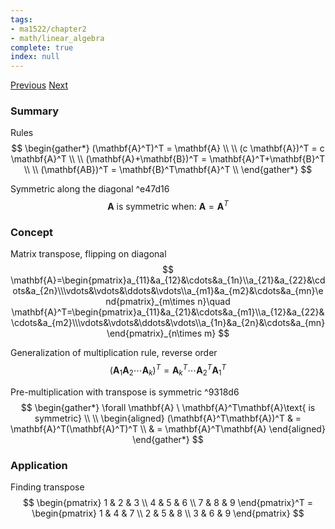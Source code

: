 ```yaml
---
tags:
- ma1522/chapter2
- math/linear_algebra
complete: true
index: null
---
```

[Previous](/labyrinth/notes/math/ma1522/matrix_multiplication)   [Next](/labyrinth/notes/math/ma1522/matrix_equations)
### Summary
Rules
$$
\begin{gather*}
(\mathbf{A}^T)^T = \mathbf{A} \\
\\
(c \mathbf{A})^T = c \mathbf{A}^T \\
\\
(\mathbf{A}+\mathbf{B})^T = \mathbf{A}^T+\mathbf{B}^T \\
\\
(\mathbf{AB})^T = \mathbf{B}^T\mathbf{A}^T \\
\end{gather*}
$$

Symmetric along the diagonal ^e47d16
$$
\mathbf{A}\text{ is symmetric when: }\mathbf{A} = \mathbf{A}^T
$$
### Concept
Matrix transpose, flipping on diagonal
$$
\mathbf{A}=\begin{pmatrix}a_{11}&a_{12}&\cdots&a_{1n}\\a_{21}&a_{22}&\cdots&a_{2n}\\\vdots&\vdots&\ddots&\vdots\\a_{m1}&a_{m2}&\cdots&a_{mn}\end{pmatrix}_{m\times n}\quad \mathbf{A}^T=\begin{pmatrix}a_{11}&a_{21}&\cdots&a_{m1}\\a_{12}&a_{22}&\cdots&a_{m2}\\\vdots&\vdots&\ddots&\vdots\\a_{1n}&a_{2n}&\cdots&a_{mn}\end{pmatrix}_{n\times m}
$$

Generalization of multiplication rule, reverse order
$$
(\mathbf{A}_1\mathbf{A}_2\cdots\mathbf{A}_k)^T=\mathbf{A}_k^T\cdots\mathbf{A}^T_2\mathbf{A}^T_1
$$

Pre-multiplication with transpose is symmetric ^9318d6
$$
\begin{gather*}
\forall \mathbf{A} \ \mathbf{A}^T\mathbf{A}\text{ is symmetric} \\
\\
\begin{aligned}
(\mathbf{A}^T\mathbf{A})^T & = \mathbf{A}^T(\mathbf{A}^T)^T \\
& = \mathbf{A}^T\mathbf{A}
\end{aligned}
\end{gather*}
$$
### Application
Finding transpose
$$
\begin{pmatrix}
1 & 2 & 3 \\
4 & 5 & 6 \\
7 & 8 & 9
\end{pmatrix}^T = \begin{pmatrix}
1 & 4 & 7 \\
2 & 5 & 8 \\
3 & 6 & 9
\end{pmatrix}
$$
